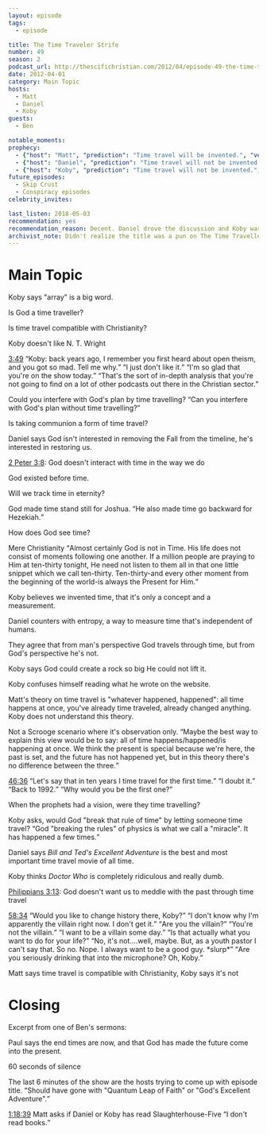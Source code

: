```yaml
---
layout: episode
tags:
  - episode

title: The Time Traveler Strife
number: 49
season: 2
podcast_url: http://thescifichristian.com/2012/04/episode-49-the-time-traveler-strife/
date: 2012-04-01
category: Main Topic
hosts:
  - Matt
  - Daniel
  - Koby 
guests:
  - Ben

notable_moments:
prophecy: 
  - {"host": "Matt", "prediction": "Time travel will be invented.", "veracity": undefined, "comments": ""}
  - {"host": "Daniel", "prediction": "Time travel will not be invented.", "veracity": undefined, "comments": ""}
  - {"host": "Koby", "prediction": "Time travel will not be invented.", "veracity": undefined, "comments": ""}
future_episodes: 
  - Skip Crust
  - Conspiracy episodes
celebrity_invites: 

last_listen: 2018-05-03
recommendation: yes
recommendation_reason: Decent. Daniel drove the discussion and Koby was Koby.
archivist_note: Didn't realize the title was a pun on The Time Traveller's Wife until the post-credits scene.
---
```

# Main Topic

Koby says "array" is a big word.

Is God a time traveller? 

Is time travel compatible with Christianity? 

Koby doesn't like N. T. Wright

<div class="quote">
  <a class="timestamp tag is-medium is-rounded is-primary" href="http://thescifichristian.com/2012/04/episode-49-the-time-traveler-strife/#t=3:49">3:49</a>
  <span class="quote-context is-size-6"></span>
  <q class="matt">Koby: back years ago, I remember you first heard about open theism, and you got so mad. Tell me why.</q>
  <q class="koby">I just don't like it.</q>
  <q class="matt">I'm so glad that you're on the show today.</q>
  <q class="daniel">That's the sort of in-depth analysis that you're not going to find on a lot of other podcasts out there in the Christian sector.</q>
</div>

Could you interfere with God's plan by time travelling? <q class="archivist inline">Can you interfere with God's plan without time travelling?</q>

Is taking communion a form of time travel? 

Daniel says God isn't interested in removing the Fall from the timeline, he's interested in restoring us.

[2 Peter 3:8](https://www.biblegateway.com/passage/?search=2+Peter+3%3A8&version=ESV): God doesn't interact with time in the way we do

God existed before time.

Will we track time in eternity?

God made time stand still for Joshua. <q class="archivist inline">He also made time go backward for Hezekiah.</q>

How does God see time? 

<div class="quote">
  <span class="quote-context is-size-6">Mere Christianity</span>
  <q data-name="C. S. Lewis">Almost certainly God is not in Time. His life does not consist of moments following one another. If a million people are praying to Him at ten-thirty tonight, He need not listen to them all in that one little snippet which we call ten-thirty. Ten-thirty-and every other moment from the beginning of the world-is always the Present for Him.</q>
</div>

Koby believes we invented time, that it's only a concept and a measurement.

Daniel counters with entropy, a way to measure time that's independent of humans. 

They agree that from man's perspective God travels through time, but from God's perspective he's not. 

Koby says God could create a rock so big He could not lift it.

Koby confuses himself reading what he wrote on the website.

Matt's theory on time travel is "whatever happened, happened": all time happens at once, you've already time traveled, already changed anything. Koby does not understand this theory.

Not a Scrooge scenario where it's observation only. 
<q class="archivist">Maybe the best way to explain this view would be to say: all of time happens/happened/is happening at once. We think the present is special because we're here, the past is set, and the future has not happened yet, but in this theory there's no difference between the three.</q>

<div class="quote">
  <a class="timestamp tag is-medium is-rounded is-primary" href="http://thescifichristian.com/2012/04/episode-49-the-time-traveler-strife/#t=46:36">46:36</a>
  <span class="quote-context is-size-6"></span>
  <q class="matt">Let's say that in ten years I time travel for the first time.</q>
  <q class="koby">I doubt it.</q>
  <q class="matt">Back to 1992.</q>
  <q class="koby">Why would you be the first one?</q>
</div>

When the prophets had a vision, were they time travelling? 

Koby asks, would God "break that rule of time" by letting someone time travel? 
<q class="archivist inline">God "breaking the rules" of physics is what we call a "miracle". It has happened a few times.</q>

Daniel says <i class="work-title">Bill and Ted's Excellent Adventure</i> is the best and most important time travel movie of all time.

Koby thinks <i class="work-title">Doctor Who</i> is completely ridiculous and really dumb.

[Philippians 3:13](https://www.biblegateway.com/passage/?search=Philippians+3%3A13&version=ESV): God doesn't want us to meddle with the past through time travel

<div class="quote">
  <a class="timestamp tag is-medium is-rounded is-primary" href="http://thescifichristian.com/2012/04/episode-49-the-time-traveler-strife/#t=58:34">58:34</a>
  <q class="daniel">Would you like to change history there, Koby?</q>
  <q class="koby">I don't know why I'm apparently the villain right now. I don't get it.</q>
  <q class="matt">Are you the villain?</q>
  <q class="daniel">You're not the villain.</q>
  <q class="koby">I want to be a villain some day.</q>
  <q class="matt">Is that actually what you want to do for your life?</q>
  <q class="koby">No, it's not....well, maybe. But, as a youth pastor I can't say that. So no. Nope. I always want to be a good guy. *slurp*</q>
  <q class="matt">Are you seriously drinking that into the microphone? Oh, Koby.</q>
</div>

Matt says time travel is compatible with Christianity, Koby says it's not


# Closing
Excerpt from one of Ben's sermons:

Paul says the end times are now, and that God has made the future come into the present.

60 seconds of silence 

The last 6 minutes of the show are the hosts trying to come up with episode title. <q class="archivist inline">Should have gone with "Quantum Leap of Faith" or "God's Excellent Adventure".</q>

<div class="quote">
  <a class="timestamp tag is-medium is-rounded is-primary" href="http://thescifichristian.com/2012/04/episode-49-the-time-traveler-strife/#t=1:18:39">1:18:39</a>
  <span class="quote-context is-size-6">Matt asks if Daniel or Koby has read Slaughterhouse-Five</span>
  <q class="koby">I don't read books.</q>
</div>